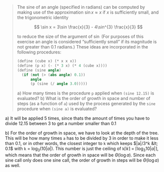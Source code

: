 > The sine of an angle (specified in radians) can be computed by making use of the
> approximation $\sin x \approx x$ if $x$ is sufficiently small, and the
> trigonometric identity
> 
> $$
> \sin x = 3\sin \frac{x}{3} - 4\sin^{3} \frac{x}{3}
> $$
> 
> to reduce the size of the argument of $\sin$ (For purposes of this exercise an
> angle is considered “sufficiently small” if its magnitude is not greater than
> 0.1 radians.) These ideas are incorporated in the following procedures:
> ```scheme
> (define (cube x) (* x x x))
> (define (p x) (- (* 3 x) (* 4 (cube x))))
> (define (sine angle)
>   (if (not (> (abs angle) 0.1))
>       angle
>       (p (sine (/ angle 3.0)))))
> ```
> a) How many times is the procedure `p` applied when `(sine 12.15)` is evaluated?
> b) What is the order of growth in space and number of steps (as a function of `a`)
>    used by the process generated by the `sine` procedure when `(sine a)` is evaluated?

a) It will be applied 5 times, since thats the amount of times you have to divide 12.15 between 3 to get a number smaller than 0.1

b) For the order of growth in space, we have to look at the depth of the tree. This will be how many times `a` has to be divided by 3 in order to make it less than 0.1, or in other words, the closest integer to `k` which keeps $|a|/3^k &lt; 0.1$ with `k` = $\log_3 (10 |a|)$. This number is just the ceiling of `k`$\lceil k \rceil$ = $\lceil \log_3 10 |a|\rceil$, which means that the order of growth in space will be $\Theta(\log a)$. Since each sine call only does one sine call, the order of growth in steps will be $\Theta(\log a)$ as well.

